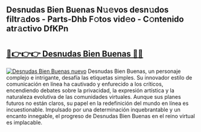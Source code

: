 ## Desnudas Bien Buenas N𝚞𝚎vos desn𝚞dos filtr𝚊dos - Parts-Dhb F𝚘tos vid𝚎o - C𝚘ntenido atr𝚊ctivo DfKPn

# <h2><a href="http://mb8fin.tromn.icu/?c=Desnudas+Bien+Buenas">🔗👉👉👉 Desnudas Bien Buenas 🔗🔗</a></h2>

[![Desnudas Bien Buenas nuevo](https://i.imgur.com/pEAQMta.gif)](http://mb8fin.tromn.icu/?c=Desnudas+Bien+Buenas)
Desnudas Bien Buenas, un personaje complejo e intrigante, desafía las etiquetas simples. Su innovador estilo de comunicación en línea ha cautivado y enfurecido a los críticos, encendiendo debates sobre la privacidad, la expresión artística y la naturaleza evolutiva de las comunidades virtuales. Aunque sus planes futuros no están claros, su papel en la redefinición del mundo en línea es incuestionable. Impulsado por una determinación inquebrantable y un encanto innegable, el progreso de Desnudas Bien Buenas en el reino virtual es implacable.
